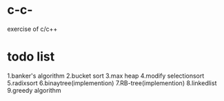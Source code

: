 # c-c-
exercise of c/c++

# todo list<br>
1.banker's algorithm
2.bucket sort
3.max heap
4.modify selectionsort
5.radixsort
6.binaytree(implemention)
7.RB-tree(implemention)
8.linkedlist
9.greedy algorithm
